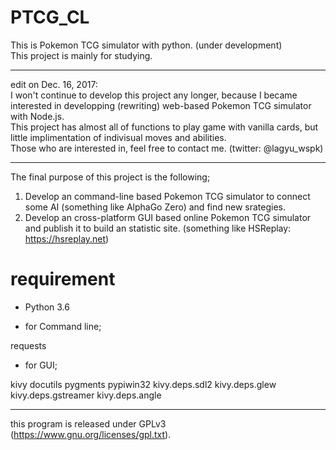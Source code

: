 # PTCG_CL

This is Pokemon TCG simulator with python. (under development)<br>
This project is mainly for studying.

----
edit on Dec. 16, 2017:<br>
I won't continue to develop this project any longer, because I became interested in developping (rewriting) web-based Pokemon TCG simulator with Node.js.<br>
This project has almost all of functions to play game with vanilla cards, but little implimentation of indivisual moves and abilities.<br>
Those who are interested in, feel free to contact me. (twitter: @lagyu_wspk)

----

The final purpose of this project is the following;
1. Develop an command-line based Pokemon TCG simulator to connect some AI (something like AlphaGo Zero) and find new srategies.<br>
2. Develop an cross-platform GUI based online Pokemon TCG simulator and publish it to build an statistic site. (something like HSReplay: https://hsreplay.net)

# requirement
- Python 3.6

- for Command line;

requests

- for GUI;

kivy docutils pygments pypiwin32 kivy.deps.sdl2 kivy.deps.glew kivy.deps.gstreamer kivy.deps.angle<br>

----

this program is released under GPLv3 (https://www.gnu.org/licenses/gpl.txt).

